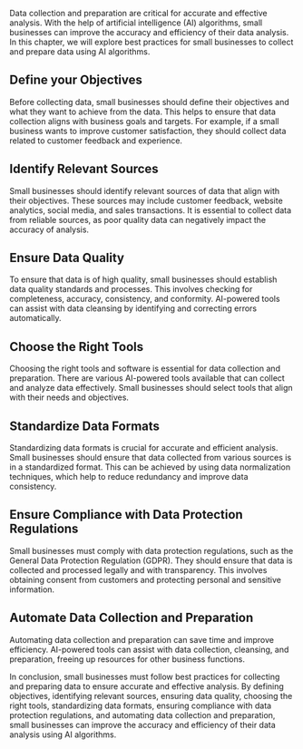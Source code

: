 

Data collection and preparation are critical for accurate and effective analysis. With the help of artificial intelligence (AI) algorithms, small businesses can improve the accuracy and efficiency of their data analysis. In this chapter, we will explore best practices for small businesses to collect and prepare data using AI algorithms.

Define your Objectives
----------------------

Before collecting data, small businesses should define their objectives and what they want to achieve from the data. This helps to ensure that data collection aligns with business goals and targets. For example, if a small business wants to improve customer satisfaction, they should collect data related to customer feedback and experience.

Identify Relevant Sources
-------------------------

Small businesses should identify relevant sources of data that align with their objectives. These sources may include customer feedback, website analytics, social media, and sales transactions. It is essential to collect data from reliable sources, as poor quality data can negatively impact the accuracy of analysis.

Ensure Data Quality
-------------------

To ensure that data is of high quality, small businesses should establish data quality standards and processes. This involves checking for completeness, accuracy, consistency, and conformity. AI-powered tools can assist with data cleansing by identifying and correcting errors automatically.

Choose the Right Tools
----------------------

Choosing the right tools and software is essential for data collection and preparation. There are various AI-powered tools available that can collect and analyze data effectively. Small businesses should select tools that align with their needs and objectives.

Standardize Data Formats
------------------------

Standardizing data formats is crucial for accurate and efficient analysis. Small businesses should ensure that data collected from various sources is in a standardized format. This can be achieved by using data normalization techniques, which help to reduce redundancy and improve data consistency.

Ensure Compliance with Data Protection Regulations
--------------------------------------------------

Small businesses must comply with data protection regulations, such as the General Data Protection Regulation (GDPR). They should ensure that data is collected and processed legally and with transparency. This involves obtaining consent from customers and protecting personal and sensitive information.

Automate Data Collection and Preparation
----------------------------------------

Automating data collection and preparation can save time and improve efficiency. AI-powered tools can assist with data collection, cleansing, and preparation, freeing up resources for other business functions.

In conclusion, small businesses must follow best practices for collecting and preparing data to ensure accurate and effective analysis. By defining objectives, identifying relevant sources, ensuring data quality, choosing the right tools, standardizing data formats, ensuring compliance with data protection regulations, and automating data collection and preparation, small businesses can improve the accuracy and efficiency of their data analysis using AI algorithms.
